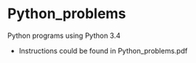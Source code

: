 # Python_problems

Python programs using Python 3.4

- Instructions could be found in Python_problems.pdf
